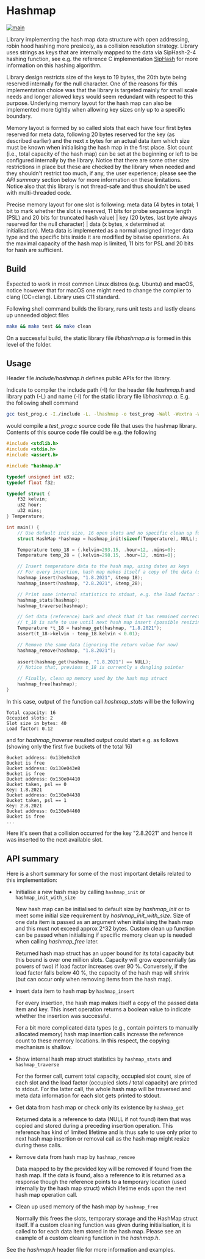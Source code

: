 # Hashmap #

[![main](https://github.com/elmomoilanen/Hashmap/actions/workflows/main.yml/badge.svg)](https://github.com/elmomoilanen/Hashmap/actions/workflows/main.yml)

Library implementing the hash map data structure with open addressing, robin hood hashing more presicely, as a collision resolution strategy. Library uses strings as keys that are internally mapped to the data via SipHash-2-4 hashing function, see e.g. the reference C implementation [SipHash](https://github.com/veorq/SipHash) for more information on this hashing algorithm.

Library design restricts size of the keys to 19 bytes, the 20th byte being reserved internally for the null character. One of the reasons for this implementation choice was that the library is targeted mainly for small scale needs and longer allowed keys would seem redundant with respect to this purpose. Underlying memory layout for the hash map can also be implemented more tightly when allowing key sizes only up to a specific boundary.

Memory layout is formed by so called slots that each have four first bytes reserved for meta data, following 20 bytes reserved for the key (as described earlier) and the next x bytes for an actual data item which size must be known when initialising the hash map in the first place. Slot count (i.e., total capacity of the hash map) can be set at the beginning or left to be configured internally by the library. Notice that there are some other size restrictions in place but these are checked by the library when needed and they shouldn't restrict too much, if any, the user experience; please see the *API summary* section below for more information on these limitations. Notice also that this library is not thread-safe and thus shouldn't be used with multi-threaded code.

Precise memory layout for one slot is following: meta data (4 bytes in total; 1 bit to mark whether the slot is reserved, 11 bits for probe sequence length (PSL) and 20 bits for truncated hash value) | key (20 bytes, last byte always reserved for the null character) | data (x bytes, x determined at initialisation). Meta data is implemented as a normal unsigned integer data type and the specific bits inside it are modified by bitwise operations. As the maximal capacity of the hash map is limited, 11 bits for PSL and 20 bits for hash are sufficient.

## Build ##

Expected to work in most common Linux distros (e.g. Ubuntu) and macOS, notice however that for macOS one might need to change the compiler to clang (CC=clang). Library uses C11 standard.

Following shell command builds the library, runs unit tests and lastly cleans up unneeded object files
```bash
make && make test && make clean
```
On a successful build, the static library file *libhashmap.a* is formed in this level of the folder.

## Usage ##

Header file *include/hashmap.h* defines public APIs for the library.

Indicate to compiler the include path (-I) for the header file *hashmap.h* and library path (-L) and name (-l) for the static library file *libhashmap.a*. E.g. the following shell command

```bash
gcc test_prog.c -I./include -L. -lhashmap -o test_prog -Wall -Wextra -Werror -std=c11 -g
```

would compile a *test_prog.c* source code file that uses the hashmap library. Contents of this source code file could be e.g. the following

```C
#include <stdlib.h>
#include <stdio.h>
#include <assert.h>

#include "hashmap.h"

typedef unsigned int u32;
typedef float f32;

typedef struct {
    f32 kelvin;
    u32 hour;
    u32 mins;
} Temperature;

int main() {
    // Use default init size, 16 open slots and no specific clean up function (hence pass NULL)
    struct HashMap *hashmap = hashmap_init(sizeof(Temperature), NULL);

    Temperature temp_18 = {.kelvin=293.15, .hour=12, .mins=0};
    Temperature temp_28 = {.kelvin=298.15, .hour=12, .mins=0};

    // Insert temperature data to the hash map, using dates as keys
    // For every insertion, hash map makes itself a copy of the data (see caveat below in API summary)
    hashmap_insert(hashmap, "1.8.2021", &temp_18);
    hashmap_insert(hashmap, "2.8.2021", &temp_28);

    // Print some internal statistics to stdout, e.g. the load factor is 2/16 now
    hashmap_stats(hashmap);
    hashmap_traverse(hashmap);

    // Get data (reference) back and check that it has remained correct
    // t_18 is safe to use until next hash map insert (possible resizing) or remove call
    Temperature *t_18 = hashmap_get(hashmap, "1.8.2021");
    assert(t_18->kelvin - temp_18.kelvin < 0.01);

    // Remove the same data (ignoring the return value for now)
    hashmap_remove(hashmap, "1.8.2021");
    
    assert(hashmap_get(hashmap, "1.8.2021") == NULL);
    // Notice that, previous t_18 is currently a dangling pointer

    // Finally, clean up memory used by the hash map struct
    hashmap_free(hashmap);
}
```

In this case, output of the function call *hashmap_stats* will be the following

```
Total capacity: 16
Occupied slots: 2
Slot size in bytes: 40
Load factor: 0.12
```

and for *hashmap_traverse* resulted output could start e.g. as follows (showing only the first five buckets of the total 16)

```
Bucket address: 0x130e043c0
Bucket is free
Bucket address: 0x130e043e8
Bucket is free
Bucket address: 0x130e04410
Bucket taken, psl == 0
Key: 1.8.2021
Bucket address: 0x130e04438
Bucket taken, psl == 1
Key: 2.8.2021
Bucket address: 0x130e04460
Bucket is free
...
```

Here it's seen that a collision occurred for the key "2.8.2021" and hence it was inserted to the next available slot.

## API summary ##

Here is a short summary for some of the most important details related to this implementation:

- Initialise a new hash map by calling `hashmap_init` or `hashmap_init_with_size`

    New hash map can be initialised to default size by *hashmap_init* or to meet some initial size requirement by *hashmap_init_with_size*. Size of one data item is passed as an argument when initialising the hash map and this must not exceed approx 2^32 bytes. Custom clean up function can be passed when initialising if specific memory clean up is needed when calling *hashmap_free* later.

    Returned hash map struct has an upper bound for its total capacity but this bound is over one million slots. Capacity will grow exponentially (as powers of two) if load factor increases over 90 %. Conversely, if the load factor falls below 40 %, the capacity of the hash map will shrink (but can occur only when removing items from the hash map).

- Insert data item to hash map by `hashmap_insert`

    For every insertion, the hash map makes itself a copy of the passed data item and key. This insert operation returns a boolean value to indicate whether the insertion was successful.

    For a bit more complicated data types (e.g., contain pointers to manually allocated memory) hash map insertion calls increase the reference count to these memory locations. In this respect, the copying mechanism is shallow.

- Show internal hash map struct statistics by `hashmap_stats` and `hashmap_traverse`

    For the former call, current total capacity, occupied slot count, size of each slot and the load factor (occupied slots / total capacity) are printed to stdout. For the latter call, the whole hash map will be traversed and meta data information for each slot gets printed to stdout.

- Get data from hash map or check only its existence by `hashmap_get`

    Returned data is a reference to data (NULL if not found) item that was copied and stored during a preceding insertion operation. This reference has kind of limited lifetime and is thus safe to use only prior to next hash map insertion or removal call as the hash map might resize during these calls.

- Remove data from hash map by `hashmap_remove`

    Data mapped to by the provided key will be removed if found from the hash map. If the data is found, also a reference to it is returned as a response though the reference points to a temporary location (used internally by the hash map struct) which lifetime ends upon the next hash map operation call. 
    
- Clean up used memory of the hash map by `hashmap_free`

    Normally this frees the slots, temporary storage and the HashMap struct itself. If a custom cleaning function was given during initialisation, it is called to for each data item stored in the hash map. Please see an example of a custom cleaning function in the *hashmap.h*.

See the *hashmap.h* header file for more information and examples.
